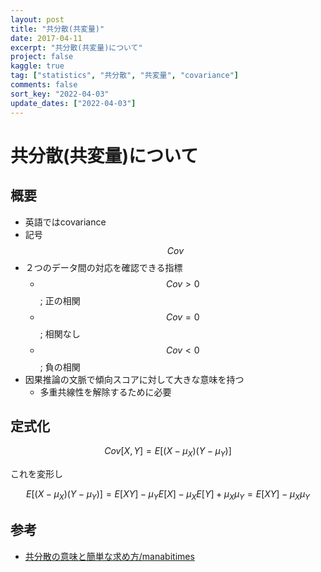 ```yaml
---
layout: post
title: "共分散(共変量)"
date: 2017-04-11
excerpt: "共分散(共変量)について"
project: false
kaggle: true
tag: ["statistics", "共分散", "共変量", "covariance"]
comments: false
sort_key: "2022-04-03"
update_dates: ["2022-04-03"]
---
```


# 共分散(共変量)について

## 概要
 - 英語ではcovariance
 - 記号$$Cov$$
 - ２つのデータ間の対応を確認できる指標
   - $$Cov > 0$$; 正の相関
   - $$Cov = 0$$; 相関なし
   - $$Cov < 0$$; 負の相関
 - 因果推論の文脈で傾向スコアに対して大きな意味を持つ
   - 多重共線性を解除するために必要

## 定式化

$$
Cov[X,Y] = E[(X-\mu_X)(Y-\mu_Y)]
$$

これを変形し

$$
E[(X-\mu_X)(Y-\mu_Y)] = E[XY] - \mu_Y E[X] - \mu_X E[Y] +  \mu_X \mu_Y = E[XY] - \mu_X\mu_Y
$$

## 参考
 - [共分散の意味と簡単な求め方/manabitimes](https://manabitimes.jp/math/853)
